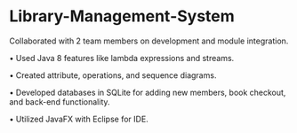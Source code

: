 # Library-Management-System

Collaborated with 2 team members on development and module integration.

•	Used Java 8 features like lambda expressions and streams.

•	Created attribute, operations, and sequence diagrams.

•	Developed databases in SQLite for adding new members, book checkout, and back-end functionality.

•	Utilized JavaFX with Eclipse for IDE.
